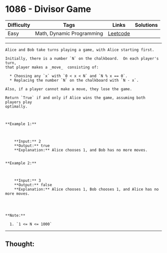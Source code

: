 # 1086 - Divisor Game

Difficulty  | Tags | Links | Solutions
----------- | ---- | ----- | -----
Easy | Math, Dynamic Programming | [Leetcode](https://leetcode.com/problems/divisor-game/description/) |


-----------

```
Alice and Bob take turns playing a game, with Alice starting first.

Initially, there is a number `N` on the chalkboard.  On each player's turn,
that player makes a _move_  consisting of:

  * Choosing any `x` with `0 < x < N` and `N % x == 0`.
  * Replacing the number `N` on the chalkboard with `N - x`.

Also, if a player cannot make a move, they lose the game.

Return `True` if and only if Alice wins the game, assuming both players play
optimally.



**Example 1:**

    
    
    **Input:** 2
    **Output:** true
    **Explanation:** Alice chooses 1, and Bob has no more moves.
    

**Example 2:**

    
    
    **Input:** 3
    **Output:** false
    **Explanation:** Alice chooses 1, Bob chooses 1, and Alice has no more moves.
    



**Note:**

  1. `1 <= N <= 1000`
```

-----------

## Thought:
